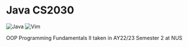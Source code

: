 # Java CS2030
![Java](https://img.shields.io/badge/java-%23ED8B00.svg?&style=for-the-badge&logo=java&logoColor=white)
![Vim](https://img.shields.io/badge/VIM-%2311AB00.svg?style=for-the-badge&logo=vim&logoColor=white)

OOP Programming Fundamentals II taken in AY22/23 Semester 2 at NUS
